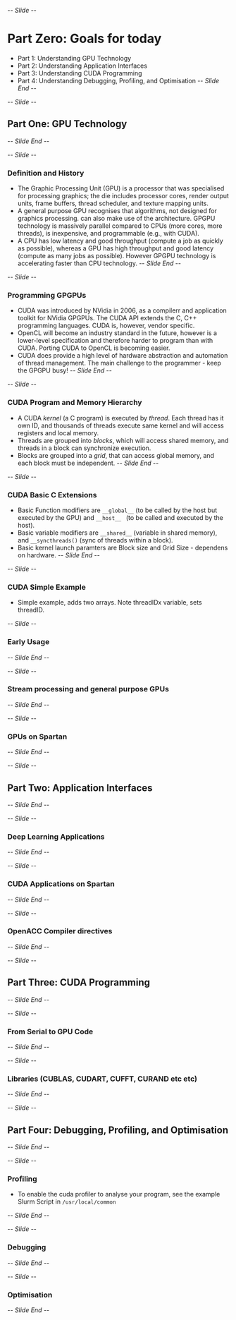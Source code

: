-- *Slide* --
# Part Zero: Goals for today
* Part 1: Understanding GPU Technology
* Part 2: Understanding Application Interfaces
* Part 3: Understanding CUDA Programming
* Part 4: Understanding Debugging, Profiling, and Optimisation
-- *Slide End* --

-- *Slide* --
## Part One: GPU Technology
-- *Slide End* --

-- *Slide* --
### Definition and History
* The Graphic Processing Unit (GPU) is a processor that was specialised for processing graphics; the die includes processor cores, render output units, frame buffers, thread scheduler, and texture mapping units.
* A general purpose GPU recognises that algorithms, not designed for graphics processing. can also make use of the architecture. GPGPU technology is massively parallel compared to CPUs (more cores, more threads), is inexpensive, and programmable (e.g., with CUDA).
* A CPU has low latency and good throughput (compute a job as quickly as possible), whereas a GPU has high throughput and good latency (compute as many jobs as possible). However GPGPU technology is accelerating faster than CPU technology. 
-- *Slide End* --

-- *Slide* --
### Programming GPGPUs
* CUDA was introduced by NVidia in 2006, as a compilerr and application toolkit for NVidia GPGPUs. The CUDA API extends the C, C++ programming languages. CUDA is, however, vendor specific. 
* OpenCL will become an industry standard in the future, however is a lower-level specification and therefore harder to program than with CUDA. Porting CUDA to OpenCL is becoming easier.
* CUDA does provide a high level of hardware abstraction and automation of thread management. The main challenge to the programmer - keep the GPGPU busy!
-- *Slide End* --

-- *Slide* --
### CUDA Program and Memory Hierarchy
* A CUDA _kernel_ (a C program) is executed by _thread_. Each thread has it own ID, and thousands of threads execute same kernel and will access registers and local memory. 
* Threads are grouped into _blocks_, which will access shared memory, and threads in a block can synchronize execution. 
* Blocks are grouped into a _grid_, that can access global memory, and each block must be independent.
-- *Slide End* --

-- *Slide* --
### CUDA Basic C Extensions
* Basic Function modifiers are `__global__` (to be called by the host but executed by the GPU) and `__host__ ` (to be called and executed by the host).
* Basic variable modifiers are `__shared__` (variable in shared memory), and `__syncthreads()` (sync of threads within a block).
* Basic kernel launch paramters are Block size and Grid Size - dependens on hardware.
-- *Slide End* --

-- *Slide* --
### CUDA Simple Example
* Simple example, adds two arrays. Note threadIDx variable, sets threadID.



-- *Slide* --
### Early Usage
-- *Slide End* --

-- *Slide* --
### Stream processing and general purpose GPUs
-- *Slide End* --

-- *Slide* --
### GPUs on Spartan
-- *Slide End* --

-- *Slide* --
## Part Two: Application Interfaces
-- *Slide End* --

-- *Slide* --
### Deep Learning Applications
-- *Slide End* --

-- *Slide* --
### CUDA Applications on Spartan
-- *Slide End* --

-- *Slide* --
### OpenACC Compiler directives
-- *Slide End* --

-- *Slide* --
## Part Three: CUDA Programming
-- *Slide End* --

-- *Slide* --
### From Serial to GPU Code
-- *Slide End* --

-- *Slide* --
### Libraries (CUBLAS, CUDART, CUFFT, CURAND etc etc)
-- *Slide End* --

-- *Slide* --
## Part Four: Debugging, Profiling, and Optimisation
-- *Slide End* --

-- *Slide* --
### Profiling
* To enable the cuda profiler to analyse your program, see the example Slurm Script in `/usr/local/common`

-- *Slide End* --

-- *Slide* --
### Debugging
-- *Slide End* --

-- *Slide* --
### Optimisation
-- *Slide End* --


